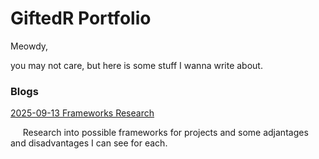 # GiftedR Portfolio

Meowdy,

you may not care, but here is some stuff I wanna write about.

### Blogs
[2025-09-13 Frameworks Research](#blogs/frameworks)

&nbsp;&nbsp;&nbsp;&nbsp;&nbsp;Research into possible frameworks for projects and some adjantages and disadvantages I can see for each.